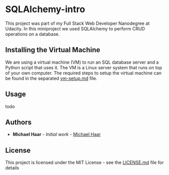 # SQLAlchemy-intro
This project was part of my Full Stack Web Developer Nanodegree at Udacity. In this miniproject we used SQLAlchemy to perform CRUD operations on a database.

## Installing the Virtual Machine
We are using a virtual machine (VM) to run an SQL database server and a Python script that uses it. The VM is a Linux server system that runs on top of your own computer. The required steps to setup the virtual machine can be found in the separated [vm-setup.md](https://github.com/michi1992/SQLAlchemy-intro/blob/master/vm-setup.md) file.

## Usage
todo

## Authors

* **Michael Haar** - *Initial work* - [Michael Haar](https://github.com/michi1992)


## License

This project is licensed under the MIT License - see the [LICENSE.md](https://github.com/michi1992/database-logs-analysis/blob/master/LICENSE) file for details
